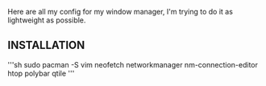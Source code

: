 Here are all my config for my window manager, I'm trying to do it as lightweight as possible.

## INSTALLATION
<div/>
'''sh
sudo pacman -S vim neofetch networkmanager nm-connection-editor htop polybar qtile
'''
